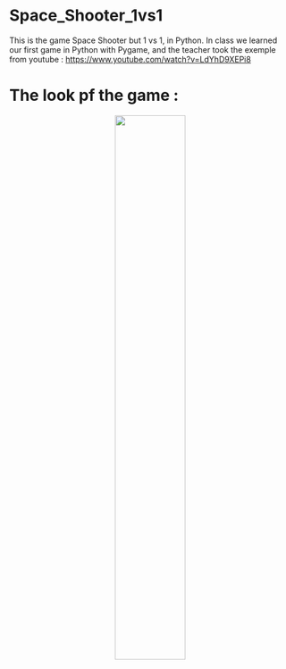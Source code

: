 # Space_Shooter_1vs1
This is the game Space Shooter but 1 vs 1, in Python.
In class we learned our first game in Python with Pygame, and the teacher took the exemple from youtube :
https://www.youtube.com/watch?v=LdYhD9XEPi8

# The look pf the game :
<p align="center">
  <img align="center" width=50% src = "https://user-images.githubusercontent.com/55143087/152003432-90b3eedf-3a42-4dab-83d3-9fe1432458b7.png"/>
</p>
